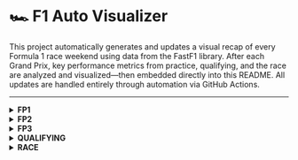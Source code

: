 # 🏎️ F1 Auto Visualizer

This project automatically generates and updates a visual recap of every Formula 1 race weekend using data from the FastF1 library. After each Grand Prix, key performance metrics from practice, qualifying, and the race are analyzed and visualized—then embedded directly into this README. All updates are handled entirely through automation via GitHub Actions.

---

<details>
<summary><strong>FP1</strong></summary>

<!-- FP1_START -->
<!-- FP1_END -->

</details>

<details>
<summary><strong>FP2</strong></summary>

<!-- FP2_START -->
<!-- FP2_END -->

</details>

<details>
<summary><strong>FP3</strong></summary>

<!-- FP3_START -->
<!-- FP3_END -->

</details>

<details>
<summary><strong>QUALIFYING</strong></summary>

<!-- QUALIFYING_START -->
<!-- QUALIFYING_END -->

</details>

<details>
<summary><strong>RACE</strong></summary>

<!-- RACE_START -->
<!-- RACE_END -->

</details>
